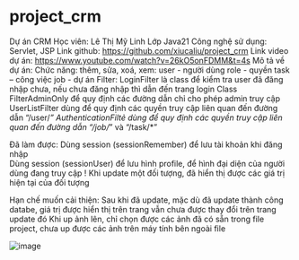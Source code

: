 # project_crm

Dự án CRM
Học viên: Lê Thị Mỹ Linh
Lớp Java21
Công nghệ sử dụng: Servlet, JSP
Link github: https://github.com/xiucaliu/project_crm 
Link video dự án: https://www.youtube.com/watch?v=26kO5onFDMM&t=4s
Mô tả về dự án:
Chức năng: thêm, sửa, xoá, xem:
    user - người dùng
    role - quyền
    task – công việc
    job - dự án
Filter:
  	LoginFilter là class để kiểm tra user đã đăng nhập chưa, nếu chưa đăng nhập thì dẫn đến trang login
    Class FilterAdminOnly để quy định các đường dẫn chỉ cho phép admin truy cập
    UserListFilter dùng để quy định các quyền truy cập liên quan đến đường dẫn “/user/*”
    AuthenticationFiltẻ dùng để quy định các quyền truy cập liên quan đến đường dẫn “/job/*” và “/task/*”

Đã làm được:
    Dùng session (sessionRemember) để lưu tài khoản khi đăng nhập    
    Dùng session (sessionUser) để lưu hình profile, để hình đại diện của người dùng đang truy cập !
    Khi update một đối tượng, đã hiển thị được các giá trị hiện tại của đối tượng

Hạn chế muốn cải thiện: 
    Sau khi đã update, mặc dù đã update thành công databe, giá trị được hiển thị trên trang vẫn chưa được thay đổi trên trang update đó 
    Khi up ảnh lên, chỉ chọn được các ảnh đã có sẵn trong file project, chưa up được các ảnh trên máy tính bên ngoài file

![image](https://github.com/xiucaliu/project_crm/assets/66474363/556dfa4b-72e4-45d0-9da2-676db47e803f)

